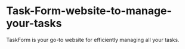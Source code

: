 # Task-Form-website-to-manage-your-tasks
TaskForm is your go-to website for efficiently managing all your tasks.
